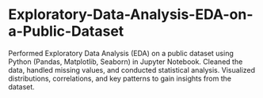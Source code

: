 # Exploratory-Data-Analysis-EDA-on-a-Public-Dataset
Performed Exploratory Data Analysis (EDA) on a public dataset using Python (Pandas, Matplotlib, Seaborn) in Jupyter Notebook. Cleaned the data, handled missing values, and conducted statistical analysis. Visualized distributions, correlations, and key patterns to gain insights from the dataset.
